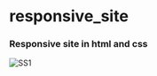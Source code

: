 # responsive_site
<h3> Responsive site in html and css</h3>

![SS1](https://user-images.githubusercontent.com/25331809/154211114-ebdf1438-c762-498b-b1f4-6e2eaf3eafba.PNG)
